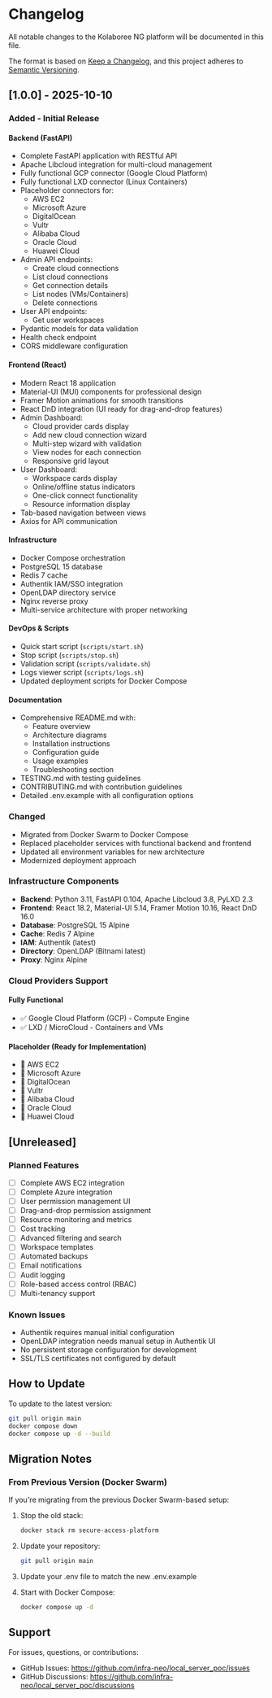 # Changelog

All notable changes to the Kolaboree NG platform will be documented in this file.

The format is based on [Keep a Changelog](https://keepachangelog.com/en/1.0.0/),
and this project adheres to [Semantic Versioning](https://semver.org/spec/v2.0.0.html).

## [1.0.0] - 2025-10-10

### Added - Initial Release

#### Backend (FastAPI)
- Complete FastAPI application with RESTful API
- Apache Libcloud integration for multi-cloud management
- Fully functional GCP connector (Google Cloud Platform)
- Fully functional LXD connector (Linux Containers)
- Placeholder connectors for:
  - AWS EC2
  - Microsoft Azure
  - DigitalOcean
  - Vultr
  - Alibaba Cloud
  - Oracle Cloud
  - Huawei Cloud
- Admin API endpoints:
  - Create cloud connections
  - List cloud connections
  - Get connection details
  - List nodes (VMs/Containers)
  - Delete connections
- User API endpoints:
  - Get user workspaces
- Pydantic models for data validation
- Health check endpoint
- CORS middleware configuration

#### Frontend (React)
- Modern React 18 application
- Material-UI (MUI) components for professional design
- Framer Motion animations for smooth transitions
- React DnD integration (UI ready for drag-and-drop features)
- Admin Dashboard:
  - Cloud provider cards display
  - Add new cloud connection wizard
  - Multi-step wizard with validation
  - View nodes for each connection
  - Responsive grid layout
- User Dashboard:
  - Workspace cards display
  - Online/offline status indicators
  - One-click connect functionality
  - Resource information display
- Tab-based navigation between views
- Axios for API communication

#### Infrastructure
- Docker Compose orchestration
- PostgreSQL 15 database
- Redis 7 cache
- Authentik IAM/SSO integration
- OpenLDAP directory service
- Nginx reverse proxy
- Multi-service architecture with proper networking

#### DevOps & Scripts
- Quick start script (`scripts/start.sh`)
- Stop script (`scripts/stop.sh`)
- Validation script (`scripts/validate.sh`)
- Logs viewer script (`scripts/logs.sh`)
- Updated deployment scripts for Docker Compose

#### Documentation
- Comprehensive README.md with:
  - Feature overview
  - Architecture diagrams
  - Installation instructions
  - Configuration guide
  - Usage examples
  - Troubleshooting section
- TESTING.md with testing guidelines
- CONTRIBUTING.md with contribution guidelines
- Detailed .env.example with all configuration options

### Changed
- Migrated from Docker Swarm to Docker Compose
- Replaced placeholder services with functional backend and frontend
- Updated all environment variables for new architecture
- Modernized deployment approach

### Infrastructure Components
- **Backend**: Python 3.11, FastAPI 0.104, Apache Libcloud 3.8, PyLXD 2.3
- **Frontend**: React 18.2, Material-UI 5.14, Framer Motion 10.16, React DnD 16.0
- **Database**: PostgreSQL 15 Alpine
- **Cache**: Redis 7 Alpine
- **IAM**: Authentik (latest)
- **Directory**: OpenLDAP (Bitnami latest)
- **Proxy**: Nginx Alpine

### Cloud Providers Support

#### Fully Functional
- ✅ Google Cloud Platform (GCP) - Compute Engine
- ✅ LXD / MicroCloud - Containers and VMs

#### Placeholder (Ready for Implementation)
- 🔄 AWS EC2
- 🔄 Microsoft Azure
- 🔄 DigitalOcean
- 🔄 Vultr
- 🔄 Alibaba Cloud
- 🔄 Oracle Cloud
- 🔄 Huawei Cloud

## [Unreleased]

### Planned Features
- [ ] Complete AWS EC2 integration
- [ ] Complete Azure integration
- [ ] User permission management UI
- [ ] Drag-and-drop permission assignment
- [ ] Resource monitoring and metrics
- [ ] Cost tracking
- [ ] Advanced filtering and search
- [ ] Workspace templates
- [ ] Automated backups
- [ ] Email notifications
- [ ] Audit logging
- [ ] Role-based access control (RBAC)
- [ ] Multi-tenancy support

### Known Issues
- Authentik requires manual initial configuration
- OpenLDAP integration needs manual setup in Authentik UI
- No persistent storage configuration for development
- SSL/TLS certificates not configured by default

## How to Update

To update to the latest version:

```bash
git pull origin main
docker compose down
docker compose up -d --build
```

## Migration Notes

### From Previous Version (Docker Swarm)
If you're migrating from the previous Docker Swarm-based setup:

1. Stop the old stack:
   ```bash
   docker stack rm secure-access-platform
   ```

2. Update your repository:
   ```bash
   git pull origin main
   ```

3. Update your .env file to match the new .env.example

4. Start with Docker Compose:
   ```bash
   docker compose up -d
   ```

## Support

For issues, questions, or contributions:
- GitHub Issues: https://github.com/infra-neo/local_server_poc/issues
- GitHub Discussions: https://github.com/infra-neo/local_server_poc/discussions
